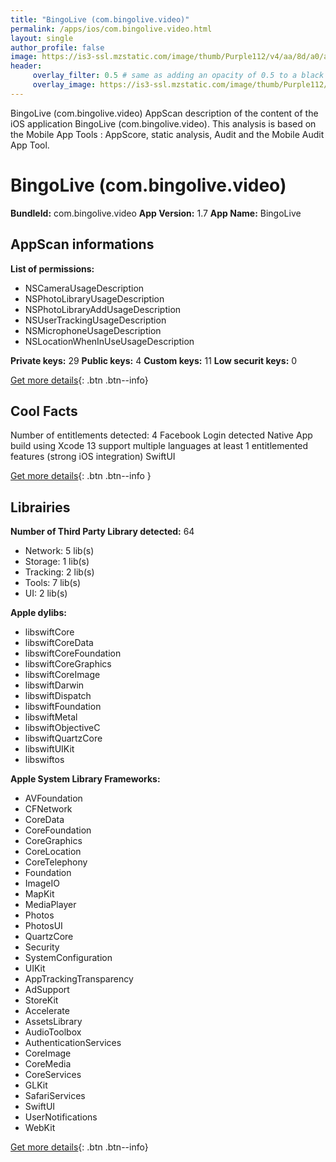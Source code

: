 ```yaml
---
title: "BingoLive (com.bingolive.video)"
permalink: /apps/ios/com.bingolive.video.html
layout: single
author_profile: false
image: https://is3-ssl.mzstatic.com/image/thumb/Purple112/v4/aa/8d/a0/aa8da082-7763-7781-bf04-46e4300b5693/AppIcon-0-0-1x_U007emarketing-0-0-0-10-0-0-sRGB-0-0-0-GLES2_U002c0-512MB-85-220-0-0.png/512x512bb.jpg
header: 
     overlay_filter: 0.5 # same as adding an opacity of 0.5 to a black background
     overlay_image: https://is3-ssl.mzstatic.com/image/thumb/Purple112/v4/aa/8d/a0/aa8da082-7763-7781-bf04-46e4300b5693/AppIcon-0-0-1x_U007emarketing-0-0-0-10-0-0-sRGB-0-0-0-GLES2_U002c0-512MB-85-220-0-0.png/512x512bb.jpg
---
```

BingoLive (com.bingolive.video) AppScan description of the content of the iOS application BingoLive (com.bingolive.video). This analysis is based on the Mobile App Tools : AppScore, static analysis, Audit and the Mobile Audit App Tool.

# BingoLive (com.bingolive.video)

**BundleId:** com.bingolive.video
**App Version:** 1.7
**App Name:** BingoLive


## AppScan informations 

**List of permissions:** 
- NSCameraUsageDescription
- NSPhotoLibraryUsageDescription
- NSPhotoLibraryAddUsageDescription
- NSUserTrackingUsageDescription
- NSMicrophoneUsageDescription
- NSLocationWhenInUseUsageDescription
  
  
**Private keys:** 29
**Public keys:** 4
**Custom keys:** 11
**Low securit keys:** 0
  
[Get more details](/pricing.html){: .btn .btn--info}

## Cool Facts

Number of entitlements detected: 4
Facebook Login detected
Native App
build using Xcode 13
support multiple languages
at least 1 entitlemented features (strong iOS integration)
SwiftUI
  
[Get more details](/pricing.html){: .btn .btn--info }

## Librairies 
**Number of Third Party Library detected:** 64
- Network: 5 lib(s)
- Storage: 1 lib(s)
- Tracking: 2 lib(s)
- Tools: 7 lib(s)
- UI: 2 lib(s)


**Apple dylibs:**
- libswiftCore
- libswiftCoreData
- libswiftCoreFoundation
- libswiftCoreGraphics
- libswiftCoreImage
- libswiftDarwin
- libswiftDispatch
- libswiftFoundation
- libswiftMetal
- libswiftObjectiveC
- libswiftQuartzCore
- libswiftUIKit
- libswiftos


**Apple System Library Frameworks:**
- AVFoundation
- CFNetwork
- CoreData
- CoreFoundation
- CoreGraphics
- CoreLocation
- CoreTelephony
- Foundation
- ImageIO
- MapKit
- MediaPlayer
- Photos
- PhotosUI
- QuartzCore
- Security
- SystemConfiguration
- UIKit
- AppTrackingTransparency
- AdSupport
- StoreKit
- Accelerate
- AssetsLibrary
- AudioToolbox
- AuthenticationServices
- CoreImage
- CoreMedia
- CoreServices
- GLKit
- SafariServices
- SwiftUI
- UserNotifications
- WebKit


  
[Get more details](/pricing.html){: .btn .btn--info}

